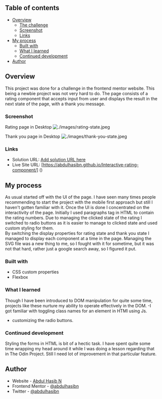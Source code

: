 ## Table of contents

- [Overview](#overview)
  - [The challenge](#the-challenge)
  - [Screenshot](#screenshot)
  - [Links](#links)
- [My process](#my-process)
  - [Built with](#built-with)
  - [What I learned](#what-i-learned)
  - [Continued development](#continued-development)
- [Author](#author)

## Overview

This project was done for a challenge in the frontend mentor website. This being a newbie project was not very hard to do.
The page consists of a rating component that accepts input from user and displays the result in the next state of the page, with a thank you message.

### Screenshot

Rating page in Desktop
![./images/rating-state.jpeg]()

Thank you page in Desktop
![./images/thank-you-state.jpeg]()

### Links

- Solution URL: [Add solution URL here](https://your-solution-url.com)
- Live Site URL: [https://abdulhasibn.github.io/Interactive-rating-component/] ()

## My process

As usual started off with the UI of the page. I have seen many times people recommending to start the project with the mobile first approach
but still I haven't gotten familiar with it. Once the UI is done I concentrated on the interactivity of the page. Initially I used paragraphs tag in HTML to contain the rating numbers. Due to managing the clicked state of the rating I switched to radio buttons as it is easier to manage to clicked state and used custom styling for them.  
By switching the display properties for rating state and thank you state I managed to display each component at a time in the page.
Managing the SVG file was a new thing to me, so I fought with it for sometime, but it was not that hard, rather just a google search away, so I figured it put.

### Built with

- CSS custom properties
- Flexbox

### What I learned

Though I have been introduced to DOM manipulation for quite some time, projects like these nurture my ability to operate effectively in the DOM.
-I got familiar with toggling class names for an element in HTMl using Js.

- customizing the radio buttons.

### Continued development

Styling the forms in HTML is bit of a hectic task. I have spent quite some time wrapping my head around it while I was doing a lesson regarding that in The Odin Project. Still I need lot of improvement in that particular feature.

## Author

- Website - [Abdul Hasib N](https://www.your-site.com)
- Frontend Mentor - [@abdulhasibn](https://www.frontendmentor.io/profile/abdulhasibn)
- Twitter - [@abdulhasibn](https://www.twitter.com/abdulhasibn)
